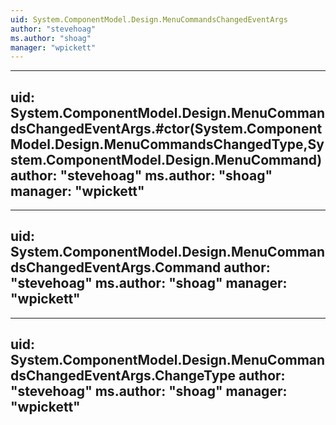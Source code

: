 ```yaml
---
uid: System.ComponentModel.Design.MenuCommandsChangedEventArgs
author: "stevehoag"
ms.author: "shoag"
manager: "wpickett"
---
```


---
uid: System.ComponentModel.Design.MenuCommandsChangedEventArgs.#ctor(System.ComponentModel.Design.MenuCommandsChangedType,System.ComponentModel.Design.MenuCommand)
author: "stevehoag"
ms.author: "shoag"
manager: "wpickett"
---

---
uid: System.ComponentModel.Design.MenuCommandsChangedEventArgs.Command
author: "stevehoag"
ms.author: "shoag"
manager: "wpickett"
---

---
uid: System.ComponentModel.Design.MenuCommandsChangedEventArgs.ChangeType
author: "stevehoag"
ms.author: "shoag"
manager: "wpickett"
---
